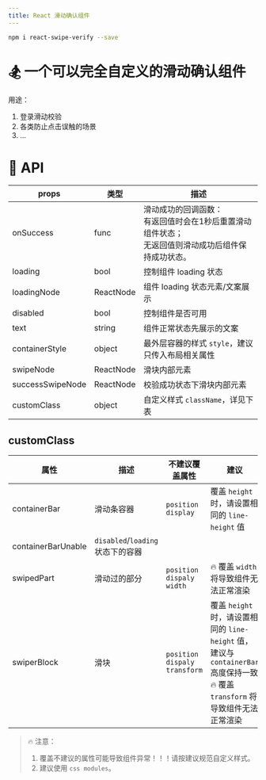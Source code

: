 ```yaml
---
title: React 滑动确认组件
---
```


```bash
npm i react-swipe-verify --save
```

# 🏂 一个可以完全自定义的滑动确认组件

用途：
1. 登录滑动校验
2. 各类防止点击误触的场景
3. ...

# 📖 API

| props | 类型 | 描述 |
| - | - | - |
| onSuccess | func | 滑动成功的回调函数：<br />有返回值时会在1秒后重置滑动组件状态；<br />无返回值则滑动成功后组件保持成功状态。 |
| loading | bool | 控制组件 loading 状态 |
| loadingNode | ReactNode | 组件 loading 状态元素/文案展示 |
| disabled | bool | 控制组件是否可用 |
| text | string | 组件正常状态先展示的文案 |
| containerStyle | object | 最外层容器的样式 `style`，建议只传入布局相关属性 |
| swipeNode | ReactNode | 滑块内部元素 |
| successSwipeNode | ReactNode | 校验成功状态下滑块内部元素 |
| customClass | object | 自定义样式 `className`，详见下表 |

## customClass

| 属性               | 描述                              | 不建议覆盖属性                   | 建议                                                         |
| ------------------ | --------------------------------- | -------------------------------- | ------------------------------------------------------------ |
| containerBar       | 滑动条容器                        | `position` `display`             | 覆盖 `height` 时，请设置相同的 `line-height` 值              |
| containerBarUnable | `disabled`/`loading` 状态下的容器 |                                  |                                                              |
| swipedPart         | 滑动过的部分                      | `position` `dispaly` `width`     | 🔥 覆盖 `width` 将导致组件无法正常渲染                        |
| swiperBlock        | 滑块                              | `position` `dispaly` `transform` | 覆盖 `height` 时，请设置相同的 `line-height` 值，建议与 `containerBar` 高度保持一致<br />🔥 覆盖 `transform` 将导致组件无法正常渲染 |

> 🔥 注意：
>
> 1. 覆盖不建议的属性可能导致组件异常！！！请按建议规范自定义样式。
> 2. 建议使用 `css modules`。

